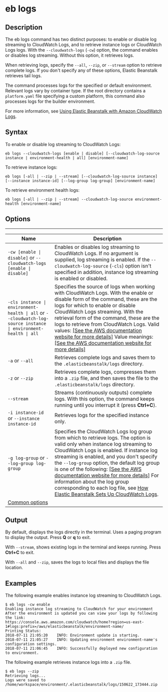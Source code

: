 # eb logs<a name="eb3-logs"></a>

## Description<a name="eb3-logsdescription"></a>

The eb logs command has two distinct purposes: to enable or disable log streaming to CloudWatch Logs, and to retrieve instance logs or CloudWatch Logs logs\. With the `--cloudwatch-logs` \(`-cw`\) option, the command enables or disables log streaming\. Without this option, it retrieves logs\.

When retrieving logs, specify the `--all`, `--zip`, or `--stream` option to retrieve complete logs\. If you don't specify any of these options, Elastic Beanstalk retrieves tail logs\.

The command processes logs for the specified or default environment\. Relevant logs vary by container type\. If the root directory contains a `platform.yaml` file specifying a custom platform, this command also processes logs for the builder environment\.

For more information, see [Using Elastic Beanstalk with Amazon CloudWatch Logs](AWSHowTo.cloudwatchlogs.md)\.

## Syntax<a name="eb3-logssyntax"></a>

 To enable or disable log streaming to CloudWatch Logs: 

```
eb logs --cloudwatch-logs [enable | disable] [--cloudwatch-log-source instance | environment-health | all] [environment-name]
```

 To retrieve instance logs: 

```
eb logs [-all | --zip | --stream] [--cloudwatch-log-source instance] [--instance instance-id] [--log-group log-group] [environment-name]
```

 To retrieve environment health logs: 

```
eb logs [-all | --zip | --stream] --cloudwatch-log-source environment-health [environment-name]
```

## Options<a name="eb3-logsoptions"></a>


****  

|  Name  |  Description  | 
| --- | --- | 
|  `-cw [enable \| disable]` or `--cloudwatch-logs [enable \| disable]`  |  Enables or disables log streaming to CloudWatch Logs\. If no argument is supplied, log streaming is enabled\. If the `--cloudwatch-log-source` \(`-cls`\) option isn't specified in addition, instance log streaming is enabled or disabled\.  | 
|  `-cls instance \| environment-health \| all` or `--cloudwatch-log-source instance \| environment-health \| all`  |  Specifies the source of logs when working with CloudWatch Logs\. With the enable or disable form of the command, these are the logs for which to enable or disable CloudWatch Logs streaming\. With the retrieval form of the command, these are the logs to retrieve from CloudWatch Logs\. Valid values: [\[See the AWS documentation website for more details\]](http://docs.aws.amazon.com/elasticbeanstalk/latest/dg/eb3-logs.html) Value meanings: [\[See the AWS documentation website for more details\]](http://docs.aws.amazon.com/elasticbeanstalk/latest/dg/eb3-logs.html)  | 
|  `-a` or `--all`  |  Retrieves complete logs and saves them to the `.elasticbeanstalk/logs` directory\.  | 
|  `-z` or `--zip`  |  Retrieves complete logs, compresses them into a `.zip` file, and then saves the file to the `.elasticbeanstalk/logs` directory\.  | 
|  `--stream`  |  Streams \(continuously outputs\) complete logs\. With this option, the command keeps running until you interrupt it \(press **Ctrl\+C**\)\.  | 
|  `-i instance-id` or `--instance instance-id`  |  Retrieves logs for the specified instance only\.  | 
|  `-g log-group` or `--log-group log-group`  |  Specifies the CloudWatch Logs log group from which to retrieve logs\. The option is valid only when instance log streaming to CloudWatch Logs is enabled\. If instance log streaming is enabled, and you don't specify the `--log-group` option, the default log group is one of the following: [\[See the AWS documentation website for more details\]](http://docs.aws.amazon.com/elasticbeanstalk/latest/dg/eb3-logs.html) For information about the log group corresponding to each log file, see [How Elastic Beanstalk Sets Up CloudWatch Logs](AWSHowTo.cloudwatchlogs.md#AWSHowTo.cloudwatchlogs.loggroups)\.  | 
|  [Common options](eb3-cmd-options.md)  |  | 

## Output<a name="eb3-logsoutput"></a>

By default, displays the logs directly in the terminal\. Uses a paging program to display the output\. Press **Q** or **q** to exit\.

With `--stream`, shows existing logs in the terminal and keeps running\. Press **Ctrl\+C** to exit\.

With `--all` and `--zip`, saves the logs to local files and displays the file location\.

## Examples<a name="logsexample"></a>

The following example enables instance log streaming to CloudWatch Logs\.

```
$ eb logs -cw enable
Enabling instance log streaming to CloudWatch for your environment
After the environment is updated you can view your logs by following the link:
https://console.aws.amazon.com/cloudwatch/home?region=us-east-1#logs:prefix=/aws/elasticbeanstalk/environment-name/
Printing Status:
2018-07-11 21:05:20    INFO: Environment update is starting.
2018-07-11 21:05:27    INFO: Updating environment environment-name's configuration settings.
2018-07-11 21:06:45    INFO: Successfully deployed new configuration to environment.
```

The following example retrieves instance logs into a `.zip` file\.

```
$ eb logs --zip
Retrieving logs...
Logs were saved to /home/workspace/environment/.elasticbeanstalk/logs/150622_173444.zip
```